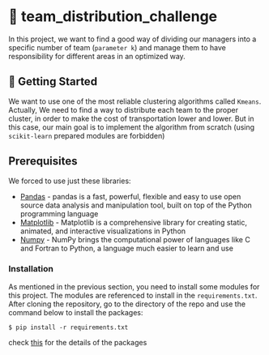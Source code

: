 # :scroll: team_distribution_challenge
In this project, we want to find a good way of dividing our managers into a specific number of team (``` parameter k ```) and manage them to have responsibility for different areas in an optimized way. 

## :beginner: Getting Started
We want to use one of the most reliable clustering algorithms called ```Kmeans```. Actually, We need to find a way to distribute each team to the proper cluster, in order to make the cost of transportation lower and lower.
But in this case, our main goal is to implement the algorithm from scratch (using ```scikit-learn``` prepared modules are forbidden) 

## Prerequisites
We forced to use just these libraries:

* [Pandas](https://pandas.pydata.org/getting_started.html) - pandas is a fast, powerful, flexible and easy to use open source data analysis and manipulation tool, built on top of the Python programming language
* [Matplotlib](https://matplotlib.org/) - Matplotlib is a comprehensive library for creating static, animated, and interactive visualizations in Python
* [Numpy](https://numpy.org/) - NumPy brings the computational power of languages like C and Fortran to Python, a language much easier to learn and use

### Installation
As mentioned in the previous section, you need to install some modules for this project. The modules are referenced to install in the ```requirements.txt```. After cloning the repository, go to the directory of the repo and use the command below to install the packages:
```
$ pip install -r requirements.txt
```
check [this](https://github.com/MaLo94/team_distribution_challenge/blob/main/requirements.txt) for the details of the packages
